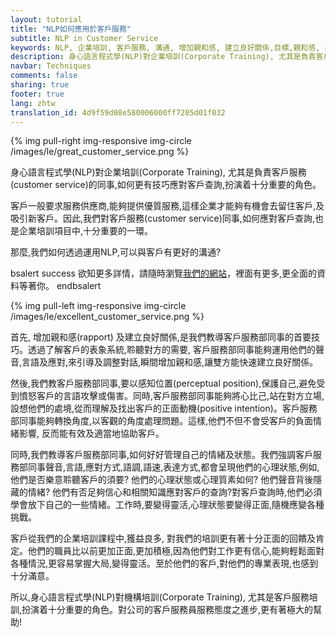 ```yaml
---
layout: tutorial
title: "NLP如何應用於客戶服務"
subtitle: NLP in Customer Service
keywords: NLP, 企業培訓, 客戶服務, 溝通, 增加親和感, 建立良好關係,目標,親和感, 感知位置,正面動機,轉換角度
description: 身心語言程式學(NLP)對企業培訓(Corporate Training), 尤其是負責客戶服務(customer service)的同事,如何更有技巧應對客戶查詢,扮演着十分重要的角色。
navbar: Techniques
comments: false
sharing: true
footer: true
lang: zhtw
translation_id: 4d9f59d08e580006000ff7205d01f032
---
```


{% img pull-right img-responsive img-circle /images/le/great_customer_service.png %}

身心語言程式學(NLP)對企業培訓(Corporate Training), 尤其是負責客戶服務(customer service)的同事,如何更有技巧應對客戶查詢,扮演着十分重要的角色。

客戶一般要求服務供應商,能夠提供優質服務,這樣企業才能夠有機會去留住客戶,及吸引新客戶。因此,我們對客戶服務(customer service)同事,如何應對客戶查詢,也是企業培訓項目中,十分重要的一環。

那麼,我們如何透過運用NLP,可以與客戶有更好的溝通?


<div class='clearfix'></div>

 bsalert success 
欲知更多詳情，請隨時瀏覽<a href='/en/nlp/practitioner'>我們的網站</a>，裡面有更多,更全面的資料等著你。
 endbsalert 


{% img pull-left img-responsive img-circle /images/le/excellent_customer_service.png %}

首先, 增加親和感(rapport) 及建立良好關係,是我們教導客戶服務部同事的首要技巧。透過了解客戶的表象系統,聆聽對方的需要, 客戶服務部同事能夠運用他們的聲音,言語及應對,來引導及調整對話,瞬間增加親和感,讓雙方能快速建立良好關係。

然後,我們教客戶服務部同事,要以感知位置(perceptual position),保護自己,避免受到憤怒客戶的言語攻擊或傷害。同時,客戶服務部同事能夠將心比己,站在對方立場,設想他們的處境,從而理解及找出客戶的正面動機(positive intention)。客戶服務部同事能夠轉換角度,以客觀的角度處理問題。這樣,他們不但不會受客戶的負面情緒影響, 反而能有效及適當地協助客戶。

同時,我們教導客戶服務部同事,如何好好管理自己的情緒及狀態。我們強調客戶服務部同事聲音,言語,應對方式,語調,語速,表達方式,都會呈現他們的心理狀態,例如, 他們是否樂意聆聽客戶的須要? 他們的心理狀態或心理質素如何? 他們聲音背後隱藏的情緒? 他們有否足夠信心和相關知識應對客戶的查詢?對客戶查詢時,他們必須學會放下自己的一些情緒。工作時,要變得靈活,心理狀態要變得正面,隨機應變各種挑戰。


客戶從我們的企業培訓課程中,獲益良多, 對我們的培訓更有著十分正面的回饋及肯定。他們的職員比以前更加正面,更加積極,因為他們對工作更有信心,能夠輕鬆面對各種情況,更容易掌握大局,變得靈活。至於他們的客戶,對他們的專業表現,也感到十分滿意。

所以,身心語言程式學(NLP)對機構培訓(Corporate Training), 尤其是客戶服務培訓,扮演着十分重要的角色。對公司的客戶服務員服務態度之進步,更有著極大的幫助!
